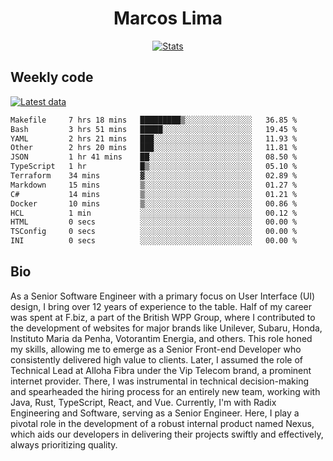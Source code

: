 <div align="center">
  <h1>Marcos Lima</h1>
  
  <a href="https://skvggor.dev">
    <img src="https://github.com/skvggor/skvggor/assets/958723/3c85f137-8d74-4cc8-a2b1-877784f3e44d" alt="Stats" />
  </a>
</div>

## Weekly code

[![Latest data](https://github.com/skvggor/skvggor/actions/workflows/main.yml/badge.svg)](https://github.com/skvggor/skvggor/actions/workflows/main.yml)

<!--START_SECTION:waka-->

```txt
Makefile     7 hrs 18 mins   █████████▒░░░░░░░░░░░░░░░   36.85 %
Bash         3 hrs 51 mins   █████░░░░░░░░░░░░░░░░░░░░   19.45 %
YAML         2 hrs 21 mins   ███░░░░░░░░░░░░░░░░░░░░░░   11.93 %
Other        2 hrs 20 mins   ███░░░░░░░░░░░░░░░░░░░░░░   11.81 %
JSON         1 hr 41 mins    ██░░░░░░░░░░░░░░░░░░░░░░░   08.50 %
TypeScript   1 hr            █▒░░░░░░░░░░░░░░░░░░░░░░░   05.10 %
Terraform    34 mins         ▓░░░░░░░░░░░░░░░░░░░░░░░░   02.89 %
Markdown     15 mins         ▒░░░░░░░░░░░░░░░░░░░░░░░░   01.27 %
C#           14 mins         ▒░░░░░░░░░░░░░░░░░░░░░░░░   01.21 %
Docker       10 mins         ▒░░░░░░░░░░░░░░░░░░░░░░░░   00.86 %
HCL          1 min           ░░░░░░░░░░░░░░░░░░░░░░░░░   00.12 %
HTML         0 secs          ░░░░░░░░░░░░░░░░░░░░░░░░░   00.00 %
TSConfig     0 secs          ░░░░░░░░░░░░░░░░░░░░░░░░░   00.00 %
INI          0 secs          ░░░░░░░░░░░░░░░░░░░░░░░░░   00.00 %
```

<!--END_SECTION:waka-->

## Bio

<p>As a Senior Software Engineer with a primary focus on User Interface (UI) design, I bring over 12 years of experience to the table. Half of my career was spent at F.biz, a part of the British WPP Group, where I contributed to the development of websites for major brands like Unilever, Subaru, Honda, Instituto Maria da Penha, Votorantim Energia, and others. This role honed my skills, allowing me to emerge as a Senior Front-end Developer who consistently delivered high value to clients. Later, I assumed the role of Technical Lead at Alloha Fibra under the Vip Telecom brand, a prominent internet provider. There, I was instrumental in technical decision-making and spearheaded the hiring process for an entirely new team, working with Java, Rust, TypeScript, React, and Vue. Currently, I'm with Radix Engineering and Software, serving as a Senior Engineer. Here, I play a pivotal role in the development of a robust internal product named Nexus, which aids our developers in delivering their projects swiftly and effectively, always prioritizing quality.</p>

<!-- </details> -->

<!-- <div align="center">
  <h2>🤖 Recent Code Activity</h2>
  <img width="500" src="https://github-readme-stats.vercel.app/api/wakatime?username=skvggor&hide_title=true&layout=compact&theme=transparent" alt="Wakatime Stats" />
</div>

<br>

<div align="center">
  <h2>📈 GitHub Stats</h2>
  <img width="500" src="https://github-readme-stats.vercel.app/api?username=skvggor&show_icons=true&theme=transparent&hide_title=true&count_private=true" alt="GitHub Stats" />
</div>
 -->
